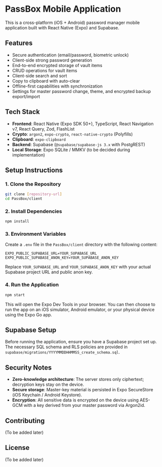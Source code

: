 # PassBox Mobile Application

This is a cross-platform (iOS + Android) password manager mobile application built with React Native (Expo) and Supabase.

## Features

*   Secure authentication (email/password, biometric unlock)
*   Client-side strong password generation
*   End-to-end encrypted storage of vault items
*   CRUD operations for vault items
*   Client-side search and sort
*   Copy to clipboard with auto-clear
*   Offline-first capabilities with synchronization
*   Settings for master password change, theme, and encrypted backup export/import

## Tech Stack

*   **Frontend**: React Native (Expo SDK 50+), TypeScript, React Navigation v7, React Query, Zod, FlashList
*   **Crypto**: `argon2`, `expo-crypto`, `react-native-crypto` (Polyfills)
*   **Clipboard**: `expo-clipboard`
*   **Backend**: Supabase (`@supabase/supabase-js 3.x` with PostgREST)
*   **Local Storage**: Expo SQLite / MMKV (to be decided during implementation)

## Setup Instructions

### 1. Clone the Repository

```bash
git clone [repository-url]
cd PassBox/client
```

### 2. Install Dependencies

```bash
npm install
```

### 3. Environment Variables

Create a `.env` file in the `PassBox/client` directory with the following content:

```
EXPO_PUBLIC_SUPABASE_URL=YOUR_SUPABASE_URL
EXPO_PUBLIC_SUPABASE_ANON_KEY=YOUR_SUPABASE_ANON_KEY
```

Replace `YOUR_SUPABASE_URL` and `YOUR_SUPABASE_ANON_KEY` with your actual Supabase project URL and public anon key.

### 4. Run the Application

```bash
npm start
```

This will open the Expo Dev Tools in your browser. You can then choose to run the app on an iOS simulator, Android emulator, or your physical device using the Expo Go app.

## Supabase Setup

Before running the application, ensure you have a Supabase project set up. The necessary SQL schema and RLS policies are provided in `supabase/migrations/YYYYMMDDHHMMSS_create_schema.sql`.

## Security Notes

*   **Zero-knowledge architecture**: The server stores only ciphertext; decryption keys stay on the device.
*   **Secure storage**: Master-key material is persisted in Expo SecureStore (iOS Keychain / Android Keystore).
*   **Encryption**: All sensitive data is encrypted on the device using AES-GCM with a key derived from your master password via Argon2id.

## Contributing

(To be added later)

## License

(To be added later)
